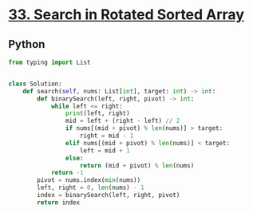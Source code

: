 # [33. Search in Rotated Sorted Array](https://leetcode.com/problems/search-in-rotated-sorted-array/)

## Python
```python
from typing import List


class Solution:
    def search(self, nums: List[int], target: int) -> int:
        def binarySearch(left, right, pivot) -> int:
            while left <= right:
                print(left, right)
                mid = left + (right - left) // 2
                if nums[(mid + pivot) % len(nums)] > target:
                    right = mid - 1
                elif nums[(mid + pivot) % len(nums)] < target:
                    left = mid + 1
                else:
                    return (mid + pivot) % len(nums)
            return -1
        pivot = nums.index(min(nums))
        left, right = 0, len(nums) - 1
        index = binarySearch(left, right, pivot)
        return index
```